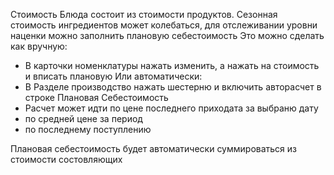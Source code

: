 ﻿Стоимость Блюда состоит из стоимости продуктов.
Сезонная стоимость ингредиентов может колебаться, для отслеживании уровни наценки можно заполнить плановую себестоимость
Это можно сделать как вручную:
- В карточки номенклатуры нажать изменить, а нажать на стоимость и вписать плановую
Или  автоматически:
- В Разделе производство нажать шестерню и включить авторасчет в строке Плановая Себестоимость
- Расчет может идти по цене последнего приходата за выбраню дату
- по средней цене за период
- по последнему поступлению

Плановая себестоимость будет автоматически суммироваться из стоимости состовляющих

